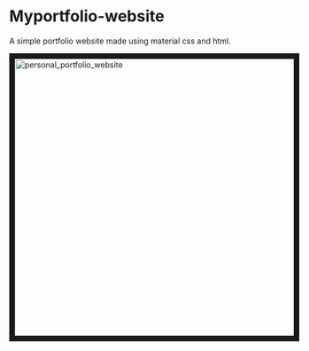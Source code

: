 # Myportfolio-website
A simple portfolio website made using material css and html.

<a href="http://www.youtube.com/watch?feature=player_embedded&v=3uq6qG3ecB4
" target="_blank"><img src="http://img.youtube.com/vi/3uq6qG3ecB4/hqdefault.jpg" 
alt="personal_portfolio_website" width="700" height="500" border="10" /></a>
